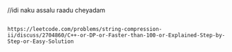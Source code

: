 //idi naku assalu raadu cheyadam
```
​
https://leetcode.com/problems/string-compression-ii/discuss/2704860/C++-or-DP-or-Faster-than-100-or-Explained-Step-by-Step-or-Easy-Solution
​
```
​